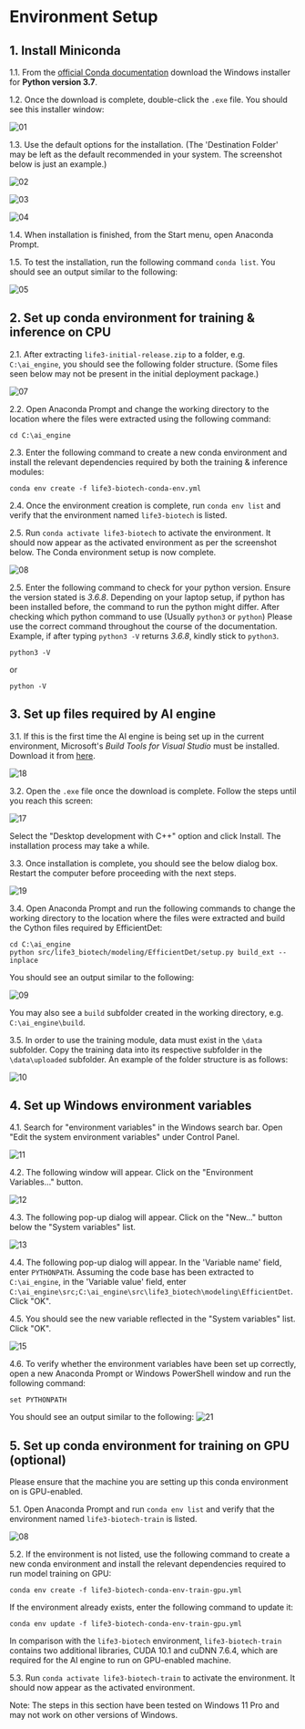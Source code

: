# Environment Setup

## 1. Install Miniconda

1.1. From the [official Conda documentation](https://docs.conda.io/en/latest/miniconda.html#windows-installers) download the Windows installer for **Python version 3.7**.

1.2. Once the download is complete, double-click the `.exe` file. You should see this installer window:

![01](images/01.png)

1.3. Use the default options for the installation. (The 'Destination Folder' may be left as the default recommended in your system. The screenshot below is just an example.)

![02](images/02.png)

![03](images/03.png)

![04](images/04.png)

1.4. When installation is finished, from the Start menu, open Anaconda Prompt.

1.5. To test the installation, run the following command `conda list`. You should see an output similar to the following:

![05](images/05.png)

## 2. Set up conda environment for training & inference on CPU

2.1. After extracting `life3-initial-release.zip` to a folder, e.g. `C:\ai_engine`, you should see the following folder structure. (Some files seen below may not be present in the initial deployment package.)

![07](images/07.png)

2.2. Open Anaconda Prompt and change the working directory to the location where the files were extracted using the following command:
```
cd C:\ai_engine
```

2.3. Enter the following command to create a new conda environment and install the relevant dependencies required by both the training & inference modules:
```
conda env create -f life3-biotech-conda-env.yml
```

2.4. Once the environment creation is complete, run `conda env list` and verify that the environment named `life3-biotech` is listed.

2.5. Run `conda activate life3-biotech` to activate the environment. It should now appear as the activated environment as per the screenshot below. The Conda environment setup is now complete.

![08](images/08.png)

2.5. Enter the following command to check for your python version. Ensure the version stated is _3.6.8_. Depending on your laptop setup, if python has been installed before, the command to run the python might differ. After checking which python command to use (Usually `python3` or `python`) Please use the correct command throughout the course of the documentation. Example, if after typing `python3 -V` returns _3.6.8_, kindly stick to `python3`.
```
python3 -V
```
or
```
python -V
```

## 3. Set up files required by AI engine

3.1. If this is the first time the AI engine is being set up in the current environment, Microsoft's _Build Tools for Visual Studio_ must be installed. Download it from [here](https://visualstudio.microsoft.com/downloads/#build-tools-for-visual-studio-2022).

![18](images/18.png)

3.2. Open the `.exe` file once the download is complete. Follow the steps until you reach this screen:

![17](images/17.png)

Select the "Desktop development with C++" option and click Install. The installation process may take a while.

3.3. Once installation is complete, you should see the below dialog box. Restart the computer before proceeding with the next steps.

![19](images/19.png)

3.4. Open Anaconda Prompt and run the following commands to change the working directory to the location where the files were extracted and build the Cython files required by EfficientDet:
```
cd C:\ai_engine
python src/life3_biotech/modeling/EfficientDet/setup.py build_ext --inplace
```
You should see an output similar to the following:

![09](images/09.png)

You may also see a `build` subfolder created in the working directory, e.g. `C:\ai_engine\build`.

3.5. In order to use the training module, data must exist in the `\data` subfolder. Copy the training data into its respective subfolder in the `\data\uploaded` subfolder. An example of the folder structure is as follows:

![10](images/10.png)

## 4. Set up Windows environment variables

4.1. Search for "environment variables" in the Windows search bar. Open "Edit the system environment variables" under Control Panel.

![11](images/11.png)

4.2. The following window will appear. Click on the "Environment Variables..." button.

![12](images/12.png)

4.3. The following pop-up dialog will appear. Click on the "New..." button below the "System variables" list.

![13](images/13.png)

4.4. The following pop-up dialog will appear. In the 'Variable name' field, enter `PYTHONPATH`. Assuming the code base has been extracted to `C:\ai_engine`, in the 'Variable value' field, enter `C:\ai_engine\src;C:\ai_engine\src\life3_biotech\modeling\EfficientDet`. Click "OK".

4.5. You should see the new variable reflected in the "System variables" list. Click "OK".

![15](images/15.png)

4.6. To verify whether the environment variables have been set up correctly, open a new Anaconda Prompt or Windows PowerShell window and run the following command:
```
set PYTHONPATH
```
You should see an output similar to the following:
![21](images/21.png)

## 5. Set up conda environment for training on GPU (optional)

Please ensure that the machine you are setting up this conda environment on is GPU-enabled.

5.1. Open Anaconda Prompt and run `conda env list` and verify that the environment named `life3-biotech-train` is listed.

![08](images/08.png)

5.2. If the environment is not listed, use the following command to create a new conda environment and install the relevant dependencies required to run model training on GPU:
```
conda env create -f life3-biotech-conda-env-train-gpu.yml
```

If the environment already exists, enter the following command to update it:
```
conda env update -f life3-biotech-conda-env-train-gpu.yml
```

In comparison with the `life3-biotech` environment, `life3-biotech-train` contains two additional libraries, CUDA 10.1 and cuDNN 7.6.4, which are required for the AI engine to run on GPU-enabled machine.

5.3. Run `conda activate life3-biotech-train` to activate the environment. It should now appear as the activated environment.

Note: The steps in this section have been tested on Windows 11 Pro and may not work on other versions of Windows.
